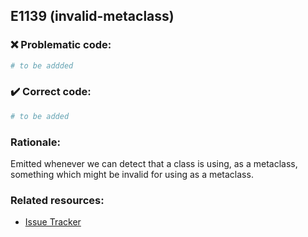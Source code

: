 ## E1139 (invalid-metaclass)

### :x: Problematic code:

```python
# to be addded
```

### :heavy_check_mark: Correct code:

```python
# to be added
```

### Rationale:

Emitted whenever we can detect that a class is using, as a metaclass,
something which might be invalid for using as a metaclass.

### Related resources:

- [Issue Tracker](https://github.com/PyCQA/pylint/issues?q=is%3Aissue+%22invalid-metaclass%22+OR+%22E1139%22)
